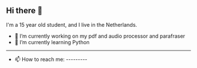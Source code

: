 ## Hi there 👋


I'm a 15 year old student, and I live in the Netherlands.


- 🔭 I’m currently working on my pdf and audio processor and parafraser
- 🌱 I’m currently learning Python
---------------------------------------------
- 📫 How to reach me: ---------
